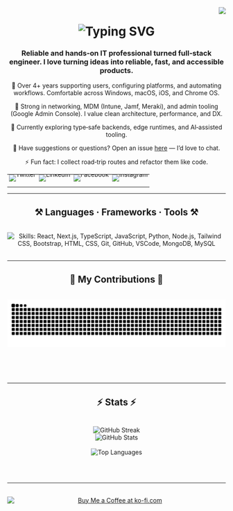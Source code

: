 <!-- Visitor Count -->
<img align="right" src="https://visitor-badge.laobi.icu/badge?page_id=Noson5434.Noson5434&left_color=red&right_color=green&left_text=Page%20Visitors" loading="lazy" decoding="async" referrerpolicy="no-referrer" />

<!-- Typing SVG -->
<h1 align="center">
   <a href="https://git.io/typing-svg" style="text-decoration:none">
      <img src="https://readme-typing-svg.herokuapp.com?font=Righteous&size=35&center=true&vCenter=true&width=500&height=70&duration=3500&lines=Hi+There+👋;+I'm+Noson+Rabinovich!;" alt="Typing SVG" width="500" height="70" loading="lazy" decoding="async" referrerpolicy="no-referrer" />
   </a>
</h1>

<!-- About -->
<h3 align="center">Reliable and hands‑on IT professional turned full‑stack engineer. I love turning ideas into reliable, fast, and accessible products.</h3>

<div align="center">

   🔧 Over 4+ years supporting users, configuring platforms, and automating workflows. Comfortable across Windows, macOS, iOS, and Chrome OS.

   🧩 Strong in networking, MDM (Intune, Jamf, Meraki), and admin tooling (Google Admin Console). I value clean architecture, performance, and DX.

   🚀 Currently exploring type‑safe backends, edge runtimes, and AI‑assisted tooling.

   💬 Have suggestions or questions? Open an issue <a href="https://github.com/Noson5434/Noson5434/issues">here</a> — I’d love to chat.

   ⚡ Fun fact: I collect road‑trip routes and refactor them like code.

</div>

<!-- Social Media Links -->
<div align="center">
  <table style="border:0;border-collapse:collapse" border="0" cellspacing="0" cellpadding="0">
    <tr>
      <td style="padding:0 4px">
        <a href="https://twitter.com/noson5434" target="_blank" rel="noopener noreferrer" aria-label="Twitter: @noson5434" title="Twitter" style="display:block;text-decoration:none;line-height:0">
          <img src="https://img.shields.io/badge/Twitter-1DA1F2?style=for-the-badge&logo=x&logoColor=white" alt="Twitter" height="28" style="display:block" />
        </a>
      </td>
      <td style="padding:0 4px">
        <a href="https://linkedin.com/in/noson-rabinovich" target="_blank" rel="noopener noreferrer" aria-label="LinkedIn: noson-rabinovich" title="LinkedIn" style="display:block;text-decoration:none;line-height:0">
          <img src="https://img.shields.io/badge/LinkedIn-0A66C2?style=for-the-badge&logo=linkedin&logoColor=white" alt="LinkedIn" height="28" style="display:block" />
        </a>
      </td>
      <td style="padding:0 4px">
        <a href="https://fb.com/noson.rabinowitz" target="_blank" rel="noopener noreferrer" aria-label="Facebook: noson.rabinowitz" title="Facebook" style="display:block;text-decoration:none;line-height:0">
          <img src="https://img.shields.io/badge/Facebook-1877F2?style=for-the-badge&logo=facebook&logoColor=white" alt="Facebook" height="28" style="display:block" />
        </a>
      </td>
      <td style="padding:0 4px">
        <a href="https://instagram.com/noson_rabinovich" target="_blank" rel="noopener noreferrer" aria-label="Instagram: @noson_rabinovich" title="Instagram" style="display:block;text-decoration:none;line-height:0">
          <img src="https://img.shields.io/badge/Instagram-E4405F?style=for-the-badge&logo=instagram&logoColor=white" alt="Instagram" height="28" style="display:block" />
        </a>
      </td>
    </tr>
  </table>
</div>


<hr />

<!-- Frameworks -->
<h2 align="center">⚒️ Languages · Frameworks · Tools ⚒️</h2>
<br />
<div align="center">
   <img src="https://skillicons.dev/icons?i=react,nextjs,typescript,javascript,python,nodejs,tailwind,bootstrap,html,css,git,github,vscode,mongodb,mysql" alt="Skills: React, Next.js, TypeScript, JavaScript, Python, Node.js, Tailwind CSS, Bootstrap, HTML, CSS, Git, GitHub, VSCode, MongoDB, MySQL" loading="lazy" decoding="async" referrerpolicy="no-referrer" />
</div>

<br />
<hr />

<!-- Contributions -->
<div align="center">
   <h2>🐍 My Contributions 🐍</h2>
   <br>
   <picture>
      <source media="(prefers-color-scheme: dark)" srcset="https://raw.githubusercontent.com/Noson5434/Noson5434/output/github-contribution-grid-snake-dark.svg" />
      <img alt="snake eating my contributions" src="https://raw.githubusercontent.com/Noson5434/Noson5434/output/github-contribution-grid-snake.svg" />
   </picture>

   <br /><br /><br />
</div>

<hr />

<!-- Stats -->
<h2 align="center">⚡ Stats ⚡</h2>
<br>
<div align="center" style="margin:0">
  <picture>
    <source media="(prefers-color-scheme: dark)" srcset="https://streak-stats.demolab.com?user=Noson5434&theme=dark&hide_border=true&card_width=840" />
    <img width="840" height="195" src="https://streak-stats.demolab.com?user=Noson5434&hide_border=true&card_width=840" alt="GitHub Streak" />
  </picture>
  <br />
  <picture>
    <source media="(prefers-color-scheme: dark)" srcset="https://github-readme-stats.vercel.app/api?username=Noson5434&count_private=true&show_icons=true&theme=react&hide_border=true&card_width=840" />
    <img width="840" height="195" src="https://github-readme-stats.vercel.app/api?username=Noson5434&count_private=true&show_icons=true&hide_border=true&card_width=840" alt="GitHub Stats" />
  </picture>
</div>
<br />
<div align="center" style="margin:0">
  <picture>
    <source media="(prefers-color-scheme: dark)" srcset="https://github-readme-stats.vercel.app/api/top-langs/?username=Noson5434&layout=compact&theme=react&hide_border=true&card_width=840" />
    <img width="840" height="195" src="https://github-readme-stats.vercel.app/api/top-langs/?username=Noson5434&layout=compact&hide_border=true&card_width=840" alt="Top Languages" />
  </picture>
</div>

<br /><br />

<hr />

<br />

<div align="center">
   <a href='https://ko-fi.com/noson5434' target='_blank' rel="noopener noreferrer">
      <img height='64' style='border:0px;height:64px;display:block' src='https://storage.ko-fi.com/cdn/kofi1.png?v=3' border='0' alt='Buy Me a Coffee at ko-fi.com' loading='lazy' decoding='async' referrerpolicy='no-referrer' />
   </a>
</div>

<br />

